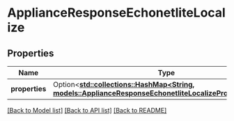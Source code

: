 # ApplianceResponseEchonetliteLocalize

## Properties

Name | Type | Description | Notes
------------ | ------------- | ------------- | -------------
**properties** | Option<[**std::collections::HashMap<String, models::ApplianceResponseEchonetliteLocalizePropertiesValue>**](ApplianceResponse_echonetlite_localize_properties_value.md)> |  | [optional]

[[Back to Model list]](../README.md#documentation-for-models) [[Back to API list]](../README.md#documentation-for-api-endpoints) [[Back to README]](../README.md)


